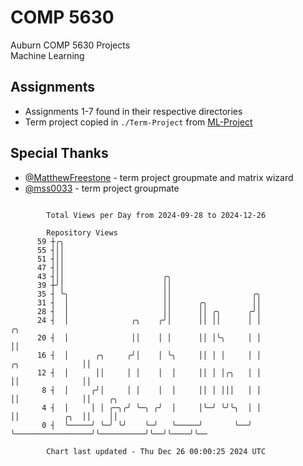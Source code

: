 # COMP 5630
Auburn COMP 5630 Projects  
Machine Learning

## Assignments
- Assignments 1-7 found in their respective directories
- Term project copied in `./Term-Project` from [ML-Project](https://github.com/wumphlett/ML-Project)

## Special Thanks
- [@MatthewFreestone](https://github.com/MatthewFreestone) - term project groupmate and matrix wizard
- [@mss0033](https://github.com/mss0033) - term project groupmate

```

        Total Views per Day from 2024-09-28 to 2024-12-26

        Repository Views
      59 ┼╭╮
      55 ┤││
      51 ┤││
      47 ┤││
      43 ┤││                      ╭╮
      39 ┼╯│                      ││
      35 ┤ ╰╮                     ││                  ╭╮
      31 ┤  │                     ││      ╭╮          ││
      28 ┤  │                     ││      ││ ╭╮      ╭╯│
      24 ┤  │              ╭╮    ╭╯│      ││ ││      │ │                                 ╭╮
      20 ┤  │              ││    │ │      ││ │╰╮     │ │                                 ││
      16 ┤  │      ╭╮     ╭╯│    │ ╰╮     ││ │ │     │ │                 ╭╮              ││
      12 ┤  │      ││     │ │    │  │     ││ │ │╭╮   │ │                 ││              ││
       8 ┤  │     ╭╯│     │ │    │  │     ││ │ │││   │ │                 ││              ││    ╭╮
       4 ┤  │     │ │ ╭─╮╭╯ ╰─╮ ╭╯  │     │╰─╯ ╰╯╰╮  │ │                 ││          ╭╮  ││    ││
       0 ┤  ╰─────╯ ╰─╯ ╰╯    ╰─╯   ╰─────╯       ╰──╯ ╰─────────────────╯╰──────────╯╰──╯╰────╯╰──

        Chart last updated - Thu Dec 26 00:00:25 2024 UTC
        
```
